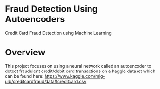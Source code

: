 # Fraud Detection Using Autoencoders

Credit Card Fraud Detection using Machine Learning

# Overview
 This project focuses on using a neural network called an autoencoder to detect fraudulent credit/debit card transactions on a Kaggle dataset which can be found here: https://www.kaggle.com/mlg-ulb/creditcardfraud/data#creditcard.csv
